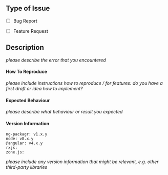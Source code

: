 ## Type of Issue

- [ ] Bug Report
- [ ] Feature Request


## Description

_please describe the error that you encountered_


#### How To Reproduce

_please include instructions how to reproduce / for features: do you have a first draft or idea how to implement?_


#### Expected Behaviour

_please describe what behaviour or result you expected_


#### Version Information

```
ng-packagr: v1.x.y
node: v8.x.y
@angular: v4.x.y
rxjs:
zone.js:
```

_please include any version information that might be relevant, e.g. other third-party libraries_
